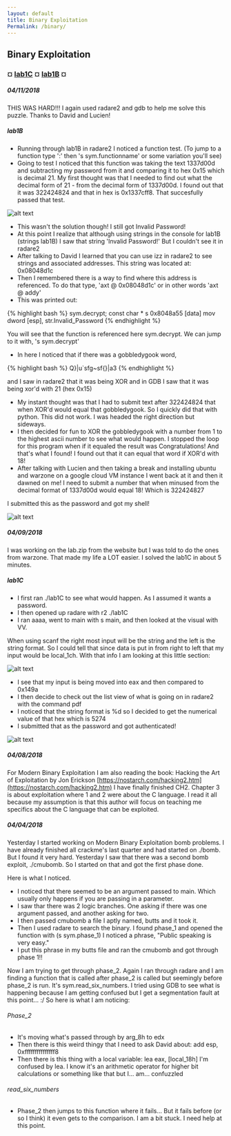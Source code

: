 ```yaml
---
layout: default
title: Binary Exploitation
Permalink: /binary/
---
```


## Binary Exploitation ###

### ¤ [**lab1C**](#lab1c) ¤ [**lab1B**](#lab1b) ¤

##### 04/11/2018 

THIS WAS HARD!!! I again used radare2 and gdb to help me solve this puzzle. Thanks to David and Lucien!

##### lab1B #####

* Running through lab1B in radare2 I noticed a function test. (To jump to a function type ':' then 's sym.functionname' or some variation you'll see)
* Going to test I noticed that this function was taking the text 1337d00d and subtracting my password from it and comparing it to hex 0x15 which is decimal 21. My first thought was that I needed to find out what the decimal form of 21 - from the decimal form of 1337d00d. I found out that it was 322424824 and that in hex is 0x1337cff8. That succesfully passed that test. 

![alt text](http://intmain.in/images/lab1B.png "lab1B")

* This wasn't the solution though! I still got Invalid Password!
* At this point I realize that although using strings in the console for lab1B (strings lab1B) I saw that string 'Invalid Password!' But I couldn't see it in radare2
* After talking to David I learned that you can use izz in radare2 to see strings and associated addresses. This string was located at: 0x08048d1c
* Then I remembered there is a way to find where this address is referenced. To do that type, 'axt @ 0x08048d1c' or in other words 'axt @ addy'
* This was printed out: 

{% highlight bash %}
sym.decrypt; const char * s 0x8048a55 [data] mov dword [esp], str.Invalid_Password
{% endhighlight %}

You will see that the function is referenced here sym.decrypt. We can jump to it with, 's sym.decrypt'
* In here I noticed that if there was a gobbledygook word, 

{% highlight bash %}
Q}|u`sfg~sf{}|a3
{% endhighlight %}

and I saw in radare2 that it was being XOR and in GDB I saw that it was being xor'd with 21 (hex 0x15) 
* My instant thought was that I had to submit text after 322424824 that when XOR'd would equal that gobbledygook. So I quickly did that with python. This did not work. I was headed the right direction but sideways.
* I then decided for fun to XOR the gobbledygook with a number from 1 to the highest ascii number to see what would happen. I stopped the loop for this program when if it equaled the result was Congratulations! And that's what I found! I found out that it can equal that word if XOR'd with 18!
* After talking with Lucien and then taking a break and installing ubuntu and warzone on a google cloud VM instance I went back at it and then it dawned on me! I need to submit a number that when minused from the decimal format of 1337d00d would equal 18! Which is 322424827

I submitted this as the password and got my shell!

![alt text](http://intmain.in/images/lab1B2.png "lab1B2")

##### 04/09/2018 

I was working on the lab.zip from the website but I was told to do the ones from warzone. That made my life a LOT easier. I solved the lab1C in about 5 minutes.

##### lab1C #####

* I first ran ./lab1C to see what would happen. As I assumed it wants a password.
* I then opened up radare with r2 ./lab1C
* I ran aaaa, went to main with s main, and then looked at the visual with VV. 

When using scanf the right most input will be the string and the left is the string format. So I could tell that since data is put in from right to left that my input would be local_1ch. With that info I am looking at this little section:

![alt text](http://intmain.in/images/lab1C.png "lab1C")

* I see that my input is being moved into eax and then compared to 0x149a
* I then decide to check out the list view of what is going on in radare2 with the command pdf
* I noticed that the string format is %d so I decided to get the numerical value of that hex which is 5274
* I submitted that as the password and got authenticated!

![alt text](http://intmain.in/images/lab1C2.png "lab1C2")

##### 04/08/2018 

For Modern Binary Exploitation I am also reading the book: Hacking the Art of Exploitation by Jon Erickson [https://nostarch.com/hacking2.htm](https://nostarch.com/hacking2.htm) I have finally finished CH2. Chapter 3 is about exploitation where 1 and 2 were about the C language. I read it all because my assumption is that this author will focus on teaching me specifics about the C language that can be exploited. 

##### 04/04/2018 

Yesterday I started working on Modern Binary Exploitation bomb problems. I have already finished all crackme's last quarter and had started on ./bomb. But I found it very hard. Yesterday I saw that there was a second bomb exploit, ./cmubomb. So I started on that and got the first phase done.

Here is what I noticed. 

* I noticed that there seemed to be an argument passed to main. Which usually only happens if you are passing in a parameter.
* I saw thar there was 2 logic branches. One asking if there was one argument passed, and another asking for two. 
* I then passed cmubomb a file I aptly named, butts and it took it. 
* Then I used radare to search the binary. I found phase_1 and opened the function with (s sym.phase_1) I noticed a phrase, "Public speaking is very easy." 
* I put this phrase in my butts file and ran the cmubomb and got through phase 1!!

Now I am trying to get through phase_2. Again I ran through radare and I am finding a function that is called after phase_2 is called but seemingly before phase_2 is run. It's sym.read_six_numbers. I tried using GDB to see what is happening because I am getting confused but I get a segmentation fault at this point... :/ So here is what I am noticing:

###### Phase_2

* It's moving what's passed through by arg_8h to edx
* Then there is this weird thingy that I need to ask David about: add esp, 0xfffffffffffffff8
* Then there is this thing with a local variable: lea eax, [local_18h] I'm confused by lea. I know it's an arithmetic operator for higher bit calculations or something like that but I... am... confuzzled

###### read_six_numbers

* Phase_2 then jumps to this function where it fails... But it fails before (or so I think) it even gets to the comparison. I am a bit stuck. I need help at this point.
